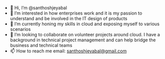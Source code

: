 - 👋 Hi, I’m @santhoshjeyabal
- 👀 I’m interested in how enterprises work and it is my passion to understand and be involved in the IT design of products
- 🌱 I’m currently honing my skills in cloud and exposing myself to various scenarios
- 💞️ I’m looking to collaborate on volunteer projects around cloud. I have a background in technical project management and can help bridge the business and technical teams
- 📫 How to reach me email: santhoshjeyabal@gmail.com

<!---
santhoshjeyabal/santhoshjeyabal is a ✨ special ✨ repository because its `README.md` (this file) appears on your GitHub profile.
You can click the Preview link to take a look at your changes.
--->
